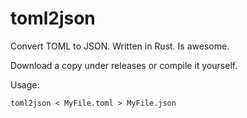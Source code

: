 # toml2json
Convert TOML to JSON. Written in Rust. Is awesome.

Download a copy under releases or compile it yourself.

Usage:

```
toml2json < MyFile.toml > MyFile.json
```
